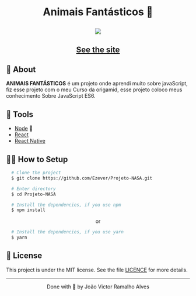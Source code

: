 <h1 align="center">
    <p>Animais Fantásticos 🚀</p>
  <img 
    src="https://vandersonmendes.github.io/Portf-lio/assets/img/projeto1.png"
  />
</h1>


<h2 align="center">
  <a href="https://vandersonmendes.github.io/animais-fantasticos/" target="_blank">See the site</a>
</h2>


## 🧾 About

**ANIMAIS FANTÁSTICOS** é um projeto onde aprendi muito sobre javaScript, fiz esse projeto com o meu Curso da origamid, esse projeto coloco meus conhecimento Sobre JavaScript ES6.

## 🔧 Tools

- [Node](https://nodejs.org) 💚
- [React](https://reactjs.org)
- [React Native](https://reactnative.dev)

## 👨‍💻 How to Setup

```bash
  # Clone the project
  $ git clone https://github.com/Ezever/Projeto-NASA.git
```
```bash
  # Enter directory
  $ cd Projeto-NASA
```

```bash
  # Install the dependencies, if you use npm
  $ npm install
```
<p align="center">or</p>

```bash
  # Install the dependencies, if you use yarn
  $ yarn
```

## 📝 License

This project is under the MIT license. See the file <a href="https://github.com/Ezever/Projeto-NASA/blob/master/LICENSE">LICENCE</a> for more details.

---

<p align="center">Done with 💙 by João Victor Ramalho Alves</p>

